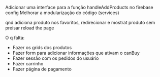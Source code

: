 Adicionar uma interface para a função handleAddProducts no firebase config
Melhorar a modularização do código (services)

qnd adiciona produto nos favoritos, redirecionar e mostrat produto sem preisar reload the page

O q falta: 
- Fazer os grids dos produtos
- Fazer form para adicionar informações que ativam o canBuy
- Fazer sessão com os pedidos do usuário
- Fazer carrinho
- Fazer página de pagamento